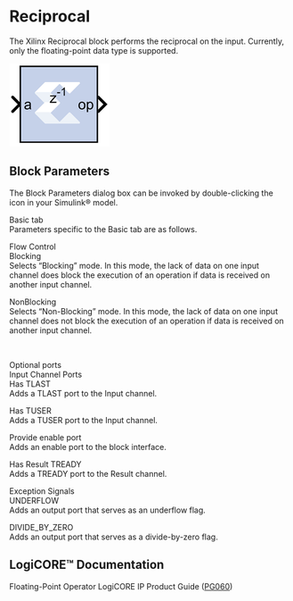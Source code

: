 # Reciprocal

The Xilinx Reciprocal block performs the reciprocal on the input.
Currently, only the floating-point data type is supported.

![](./Images/liy1555437334229.png)

## Block Parameters

The Block Parameters dialog box can be invoked by double-clicking the
icon in your Simulink® model.

Basic tab  
Parameters specific to the Basic tab are as follows.

Flow Control  
Blocking  
Selects “Blocking” mode. In this mode, the lack of data on one input
channel does block the execution of an operation if data is received on
another input channel.

NonBlocking  
Selects “Non-Blocking” mode. In this mode, the lack of data on one input
channel does not block the execution of an operation if data is received
on another input channel.

&nbsp;

Optional ports  
Input Channel Ports  
Has TLAST  
Adds a TLAST port to the Input channel.

Has TUSER  
Adds a TUSER port to the Input channel.

Provide enable port  
Adds an enable port to the block interface.

Has Result TREADY  
Adds a TREADY port to the Result channel.

Exception Signals  
UNDERFLOW  
Adds an output port that serves as an underflow flag.

DIVIDE_BY_ZERO  
Adds an output port that serves as a divide-by-zero flag.

## LogiCORE™ Documentation

Floating-Point Operator LogiCORE IP Product Guide
([PG060](https://www.xilinx.com/cgi-bin/docs/ipdoc?c=floating_point;v=latest;d=pg060-floating-point.pdf))
